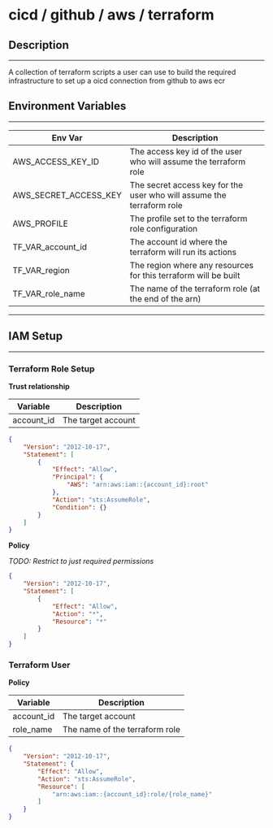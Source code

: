 # cicd / github / aws / terraform

## Description

---
A collection of terraform scripts a user can use to build the required infrastructure to set up a oicd connection from github to aws ecr 

## Environment Variables

---
| Env Var | Description                                                      |
| ------- |------------------------------------------------------------------|
| AWS_ACCESS_KEY_ID | The access key id of the user who will assume the terraform role |
| AWS_SECRET_ACCESS_KEY | The secret access key for the user who will assume the terraform role |
| AWS_PROFILE | The profile set to the terraform role configuration |
| TF_VAR_account_id | The account id where the terraform will run its actions |
| TF_VAR_region | The region where any resources for this terraform will be built |
| TF_VAR_role_name | The name of the terraform role (at the end of the arn)

---
## IAM Setup

-----
### Terraform Role Setup

**Trust relationship**

| Variable | Description |
| -------- | ----------- |
| account_id | The target account |

```json
{
    "Version": "2012-10-17",
    "Statement": [
        {
            "Effect": "Allow",
            "Principal": {
                "AWS": "arn:aws:iam::{account_id}:root"
            },
            "Action": "sts:AssumeRole",
            "Condition": {}
        }
    ]
}
```

**Policy**

_TODO: Restrict to just required permissions_
```json
{
    "Version": "2012-10-17",
    "Statement": [
        {
            "Effect": "Allow",
            "Action": "*",
            "Resource": "*"
        }
    ]
}
```

### Terraform User

**Policy**

| Variable | Description |
| -------- | ----------- |
| account_id | The target account |
| role_name | The name of the terraform role |

```json
{
    "Version": "2012-10-17",
    "Statement": {
        "Effect": "Allow",
        "Action": "sts:AssumeRole",
        "Resource": [
            "arn:aws:iam::{account_id}:role/{role_name}"
        ]
    }
}
```
